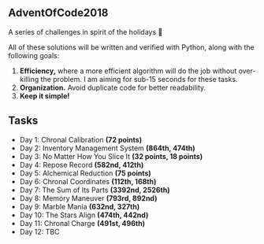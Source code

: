 ## AdventOfCode2018
A series of challenges in spirit of the holidays 🎄

All of these solutions will be written and verified with Python, along with the following goals:
1. __Efficiency,__ where a more efficient algorithm will do the job without over-killing the problem. I am aiming for sub-15 seconds for these tasks.
2. __Organization.__ Avoid duplicate code for better readability.
3. __Keep it simple!__

## Tasks
- Day 1: Chronal Calibration __(72 points)__
- Day 2: Inventory Management System __(864th, 474th)__
- Day 3: No Matter How You Slice It __(32 points, 18 points)__
- Day 4: Repose Record __(582nd, 412th)__
- Day 5: Alchemical Reduction __(75 points)__
- Day 6: Chronal Coordinates __(112th, 168th)__
- Day 7: The Sum of Its Parts __(3392nd, 2526th)__
- Day 8: Memory Maneuver __(793rd, 892nd)__
- Day 9: Marble Mania __(632nd, 327th)__
- Day 10: The Stars Align __(474th, 442nd)__
- Day 11: Chronal Charge __(491st, 496th)__
- Day 12: TBC
